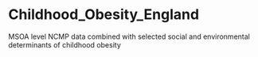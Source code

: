 # Childhood_Obesity_England
MSOA level NCMP data combined with selected social and environmental determinants of childhood obesity
